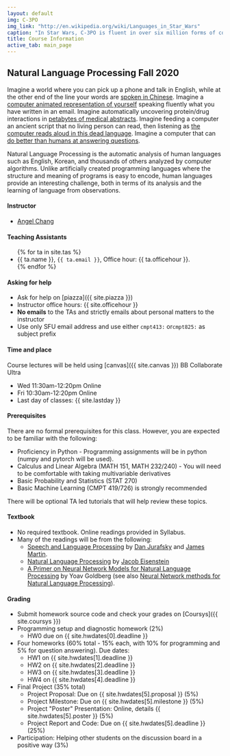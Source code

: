 ```yaml
---
layout: default
img: C-3PO
img_link: "http://en.wikipedia.org/wiki/Languages_in_Star_Wars"
caption: "In Star Wars, C-3PO is fluent in over six million forms of communication."
title: Course Information
active_tab: main_page 
---
```


## Natural Language Processing <span class="text-muted">Fall 2020</span>

Imagine a world where you can pick up a phone and talk in English,
while at the other end of the line your words are [spoken in
Chinese](https://www.youtube.com/watch?v=Nu-nlQqFCKg).  Imagine a
[computer animated representation of
yourself](http://mitpress.mit.edu/books/embodied-conversational-agents)
speaking fluently what you have written in an email. Imagine
automatically uncovering protein/drug interactions in [petabytes
of medical abstracts](http://fable.chop.edu/). Imagine feeding a
computer an ancient script that no living person can read, then
listening as [the computer reads aloud in this dead
language](https://isi.edu/natural-language/mt/decipher.html).
Imagine a computer that can [do better than humans at answering
questions](https://www.youtube.com/watch?v=lI-M7O_bRNg).  

Natural Language Processing is the automatic analysis of human
languages such as English, Korean, and thousands of others analyzed
by computer algorithms. Unlike artificially created programming
languages where the structure and meaning of programs is easy to
encode, human languages provide an interesting challenge, both in
terms of its analysis and the learning of language from observations.

#### Instructor
* [Angel Chang](http://angelxuanchang.github.io/)

#### Teaching Assistants
<ul>
{% for ta in site.tas %}
<li>{{ ta.name }}, <code>{{ ta.email }}</code>, Office hour: {{ ta.officehour }}.</li>
{% endfor %}
</ul>

#### Asking for help
* Ask for help on [piazza]({{ site.piazza }})
* Instructor office hours: {{ site.officehour }} 
* <b>No emails</b> to the TAs and strictly emails about personal matters to the instructor
* Use only SFU email address and use either `cmpt413:` or`cmpt825:` as subject prefix

#### Time and place
Course lectures will be held using [canvas]({{ site.canvas }}) BB Collaborate Ultra
* Wed 11:30am-12:20pm Online
* Fri 10:30am-12:20pm Online
* Last day of classes: {{ site.lastday }}

<!-- #### Calendar
* [Subscribe]({{ site.calendar }})
 -->

#### Prerequisites
There are no formal prerequisites for this class.  However, you are expected to be familiar with the following:
* Proficiency in Python - Programming assignments will be in python (numpy and pytorch will be used).
* Calculus and Linear Algebra (MATH 151, MATH 232/240) - You will need to be comfortable with taking multivariable derivatives
* Basic Probability and Statistics (STAT 270)
* Basic Machine Learning (CMPT 419/726) is strongly recommended

There will be optional TA led tutorials that will help review these topics. 

#### Textbook
* No required textbook. Online readings provided in Syllabus.
* Many of the readings will be from the following:
  * [Speech and Language Processing](https://web.stanford.edu/~jurafsky/slp3/) by [Dan Jurafsky](http://www.stanford.edu/~jurafsky) and [James Martin](http://www.cs.colorado.edu/~martin).
  * [Natural Language Processing](https://github.com/jacobeisenstein/gt-nlp-class/blob/master/notes/eisenstein-nlp-notes.pdf) by [Jacob Eisenstein](https://jacobeisenstein.github.io/)
  * [A Primer on Neural Network Models for Natural Language Processing](http://u.cs.biu.ac.il/~yogo/nnlp.pdf) by Yoav Goldberg (see also [Neural Network methods for Natural Language Processing](http://www.morganclaypool.com/doi/10.2200/S00762ED1V01Y201703HLT037)).


#### Grading
* Submit homework source code and check your grades on [Coursys]({{ site.coursys }})
* Programming setup and diagnostic homework (2%)
  * HW0 due on {{ site.hwdates[0].deadline }} 
* Four homeworks (60% total - 15% each, with 10% for programming and 5% for question answering). Due dates:
  * HW1 on {{ site.hwdates[1].deadline }} 
  * HW2 on {{ site.hwdates[2].deadline }} 
  * HW3 on {{ site.hwdates[3].deadline }} 
  * HW4 on {{ site.hwdates[4].deadline }} 
* Final Project (35% total)
  * Project Proposal: Due on {{ site.hwdates[5].proposal }} (5%)
  * Project Milestone: Due on {{ site.hwdates[5].milestone }} (5%)
  * Project "Poster" Presentation: Online, details {{ site.hwdates[5].poster }} (5%)
  * Project Report and Code: Due on {{ site.hwdates[5].deadline }} (25%)
* Participation: Helping other students on the discussion board in a positive way (3%)
